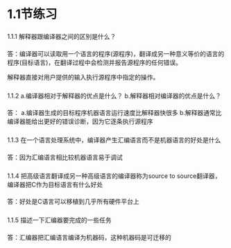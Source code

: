 # 1.1节练习

### 
1.1.1  解释器跟编译器之间的区别是什么？

#### 
答：编译器可以读取用一个语言的程序(源程序)，翻译成另一种意义等价的语言的程序(目标语言)，在翻译过程中会检测并报告源程序的任何错误。

解释器直接对用户提供的输入执行源程序中指定的操作。

### 
1.1.2 
a.编译器相对于解释器的优点是什么？
b.解释器相对编译器的优点是什么？

####
答：
a.编译器生成的目标程序机器语言运行速度比解释器快很多
b.解释器通常比编译器能给出更好的错误诊断，因为它逐条执行源程序

###
1.1.3 在一个语言处理系统中，编译器产生汇编语言而不是机器语言的好处是什么

####
答：因为汇编语言相比较机器语言易于调试

###
1.1.4 把高级语言翻译成另一种高级语言的编译器称为source to source翻译器，编译器把C作为目标语言有什么好处

####
答：好处是C语言可以移植到几乎所有硬件平台上

###
1.1.5 描述一下汇编器要完成的一些任务

####
答：汇编器把汇编语言编译为机器码，这种机器码是可迁移的